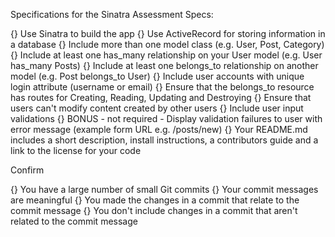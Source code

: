Specifications for the Sinatra Assessment
Specs:

 {} Use Sinatra to build the app
 {} Use ActiveRecord for storing information in a database
 {} Include more than one model class (e.g. User, Post, Category)
 {} Include at least one has_many relationship on your User model (e.g. User has_many Posts)
 {} Include at least one belongs_to relationship on another model (e.g. Post belongs_to User)
 {} Include user accounts with unique login attribute (username or email)
 {} Ensure that the belongs_to resource has routes for Creating, Reading, Updating and Destroying
 {} Ensure that users can't modify content created by other users
 {} Include user input validations
 {} BONUS - not required - Display validation failures to user with error message (example form URL e.g. /posts/new)
 {} Your README.md includes a short description, install instructions, a contributors guide and a link to the license for your code

Confirm

 {} You have a large number of small Git commits
 {} Your commit messages are meaningful
 {} You made the changes in a commit that relate to the commit message
 {} You don't include changes in a commit that aren't related to the commit message